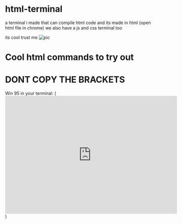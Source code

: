 # html-terminal
a terminal i made that can compile html code and its made in html (open html file in chrome)
we also have a js and css terminal too

its cool trust me
![pic](https://github.com/xxd0w/html-terminal/assets/157762012/cca03ab7-2243-4608-8fc0-934c7d3b4d69)

# Cool html commands to try out
# DONT COPY THE BRACKETS

Win 95 in your terminal:  (<iframe src="https://archive.org/embed/win95_in_dosbox" width="560" height="384" frameborder="0" webkitallowfullscreen="true" mozallowfullscreen="true" allowfullscreen></iframe>)


